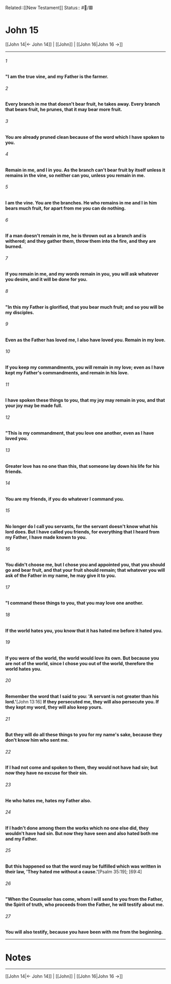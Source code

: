 Related::[[New Testament]]
Status:: #📖/🟥
# John 15

[[John 14|← John 14]] | [[John]] | [[John 16|John 16 →]]
***



###### 1 
**"I am the true vine, and my Father is the farmer.** 

###### 2 
**Every branch in me that doesn't bear fruit, he takes away. Every branch that bears fruit, he prunes, that it may bear more fruit.** 

###### 3 
**You are already pruned clean because of the word which I have spoken to you.** 

###### 4 
**Remain in me, and I in you. As the branch can't bear fruit by itself unless it remains in the vine, so neither can you, unless you remain in me.** 

###### 5 
**I am the vine. You are the branches. He who remains in me and I in him bears much fruit, for apart from me you can do nothing.** 

###### 6 
**If a man doesn't remain in me, he is thrown out as a branch and is withered; and they gather them, throw them into the fire, and they are burned.** 

###### 7 
**If you remain in me, and my words remain in you, you will ask whatever you desire, and it will be done for you.** 

###### 8 
**"In this my Father is glorified, that you bear much fruit; and so you will be my disciples.** 

###### 9 
**Even as the Father has loved me, I also have loved you. Remain in my love.** 

###### 10 
**If you keep my commandments, you will remain in my love; even as I have kept my Father's commandments, and remain in his love.** 

###### 11 
**I have spoken these things to you, that my joy may remain in you, and that your joy may be made full.** 

###### 12 
**"This is my commandment, that you love one another, even as I have loved you.** 

###### 13 
**Greater love has no one than this, that someone lay down his life for his friends.** 

###### 14 
**You are my friends, if you do whatever I command you.** 

###### 15 
**No longer do I call you servants, for the servant doesn't know what his lord does. But I have called you friends, for everything that I heard from my Father, I have made known to you.** 

###### 16 
**You didn't choose me, but I chose you and appointed you, that you should go and bear fruit, and that your fruit should remain; that whatever you will ask of the Father in my name, he may give it to you.** 

###### 17 
**"I command these things to you, that you may love one another.** 

###### 18 
**If the world hates you, you know that it has hated me before it hated you.** 

###### 19 
**If you were of the world, the world would love its own. But because you are not of the world, since I chose you out of the world, therefore the world hates you.** 

###### 20 
**Remember the word that I said to you: 'A servant is not greater than his lord.'**<crossref intro="15:20">[John 13:16]</crossref> **If they persecuted me, they will also persecute you. If they kept my word, they will also keep yours.** 

###### 21 
**But they will do all these things to you for my name's sake, because they don't know him who sent me.** 

###### 22 
**If I had not come and spoken to them, they would not have had sin; but now they have no excuse for their sin.** 

###### 23 
**He who hates me, hates my Father also.** 

###### 24 
**If I hadn't done among them the works which no one else did, they wouldn't have had sin. But now they have seen and also hated both me and my Father.** 

###### 25 
**But this happened so that the word may be fulfilled which was written in their law, 'They hated me without a cause.'**<crossref intro="15:25">[Psalm 35:19]; [69:4]</crossref> 

###### 26 
**"When the Counselor** **has come, whom I will send to you from the Father, the Spirit of truth, who proceeds from the Father, he will testify about me.** 

###### 27 
**You will also testify, because you have been with me from the beginning.**

---
# Notes


***
[[John 14|← John 14]] | [[John]] | [[John 16|John 16 →]]
